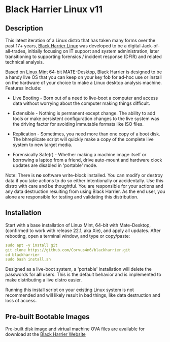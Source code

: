 # Black Harrier Linux v11

## Description

This latest iteration of a Linux distro that has taken many forms over the past 17+ years, [Black Harrier Linux](https://blackharrier.net) was developed to be a digital Jack-of-all-trades, initially focusing on IT support and system administration, later transitioning to supporting forensics / incident response (DFIR) and related technical analysis.

Based on [Linux Mint](https://linuxmint.com/) 64-bit MATE-Desktop, Black Harrier is designed to be a handy live OS that you can keep on your key fob for ad-hoc use or install on the hardware of your choice to make a Linux desktop analysis machine. Features include:

* Live Booting - Born out of a need to live-boot a computer and access data without worrying about the computer making things difficult.

* Extensible - Nothing is permanent except change. The ability to add tools or make persistent configuration changes to the live system was the driving factor for avoiding immutable formats like ISO files.

* Replication - Sometimes, you need more than one copy of a boot disk. The bhreplicate script will quickly make a copy of the complete live system to new target media.

* Forensically Safe(r) - Whether making a machine image itself or borrowing a laptop from a friend, drive auto-mount and hardware clock updates are disabled in 'portable' mode.

Note: There is **no** software write-block installed. You can modify or destroy data if you take actions to do so either intentionally or accidentally. Use this distro with care and be thoughtful. You are responsible for your actions and any data destruction resulting from using Black Harrier. As the end user, you alone are responsible for testing and validating this distribution.

## Installation

Start with a base installation of Linux Mint, 64-bit with Mate-Desktop, (confirmed to work with release 22.1, aka Xie), and apply all updates. After rebooting, open a terminal window, and type or copy/paste:

```yaml
sudo apt -y install git
git clone https://github.com/Corvus4n6/blackharrier.git
cd blackharrier
sudo bash install.sh
```

Designed as a live-boot system, a 'portable' installation will delete the passwords for **all** users. This is the default behavior and is implemented to make distributing a live distro easier.

Running this install script on your existing Linux system is not recommended and will likely result in bad things, like data destruction and loss of access.

## Pre-built Bootable Images

Pre-built disk image and virtual machine OVA files are available for download at the [Black Harrier Website](https://blackharrier.net)
